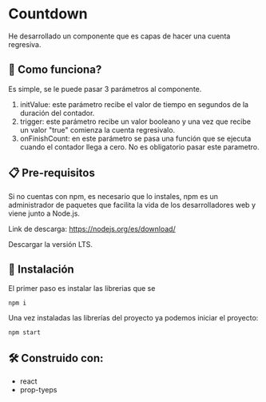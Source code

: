 # Countdown

He desarrollado un componente que es capas de hacer una cuenta regresiva.

## 🚀 Como funciona?

Es simple, se le puede pasar 3 parámetros al componente.

1. initValue: este parámetro recibe el valor de tiempo en segundos de la duración del contador.
2. trigger: este parámetro recibe un valor booleano y una vez que recibe un valor "true" comienza la cuenta regresivalo.
3. onFinishCount: en este parámetro se pasa una función que se ejecuta cuando el contador llega a cero. No es obligatorio pasar este parametro.  

## 📋 Pre-requisitos

Si no cuentas con npm, es necesario que lo instales, npm es un administrador de paquetes que facilita la vida de los desarrolladores web y viene junto a Node.js.

Link de descarga: https://nodejs.org/es/download/

Descargar la versión LTS.

## 🔧 Instalación

El primer paso es instalar las librerias que se 

```
npm i
```

Una vez instaladas las librerías del proyecto ya podemos iniciar el proyecto:

```
npm start
```

## 🛠️ Construido con: 

* react
* prop-tyeps

